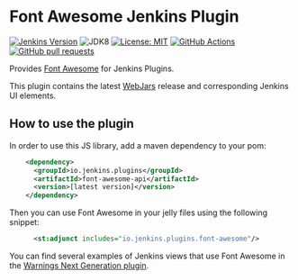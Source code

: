 # Font Awesome Jenkins Plugin

[![Jenkins Version](https://img.shields.io/badge/Jenkins-2.138.4-green.svg?label=min.%20Jenkins)](https://jenkins.io/download/)
![JDK8](https://img.shields.io/badge/jdk-8-yellow.svg?label=min.%20JDK)
[![License: MIT](https://img.shields.io/badge/license-MIT-yellow.svg)](https://opensource.org/licenses/MIT)
[![GitHub Actions](https://github.com/uhafner/bootstrap4-api-plugin/workflows/GitHub%20Actions/badge.svg)](https://github.com/uhafner/font-awesome-api-plugin/actions)
[![GitHub pull requests](https://img.shields.io/github/issues-pr/uhafner/bootstrap4-api-plugin.svg)](https://github.com/uhafner/font-awesome-api-plugin/pulls)

Provides [Font Awesome](https://fontawesome.com) for Jenkins Plugins.

This plugin contains the latest [WebJars](https://www.webjars.org) release and corresponding Jenkins UI elements. 

## How to use the plugin

In order to use this JS library, add a maven dependency to your pom:
```xml
    <dependency>
      <groupId>io.jenkins.plugins</groupId>
      <artifactId>font-awesome-api</artifactId>
      <version>[latest version]</version>
    </dependency>
```

Then you can use Font Awesome in your jelly files using the following snippet:
```xml
      <st:adjunct includes="io.jenkins.plugins.font-awesome"/>
```
 
You can find several examples of Jenkins views that use Font Awesome in the 
[Warnings Next Generation plugin](https://github.com/jenkinsci/warnings-ng-plugin).


